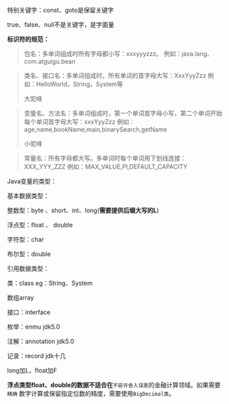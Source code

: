 特别关键字：const、goto是保留关键字

true、false、null不是关键字，是字面量

**标识符的规范：**

> 包名：多单词组成时所有字母都小写：xxxyyyzzz。
> 例如：java.lang、com.atguigu.bean

> 类名、接口名：多单词组成时，所有单词的首字母大写：XxxYyyZzz
> 例如：HelloWorld，String，System等
>
> 大驼峰

> 变量名、方法名：多单词组成时，第一个单词首字母小写，第二个单词开始每个单词首字母大写：xxxYyyZzz
> 例如：age,name,bookName,main,binarySearch,getName
>
> 小驼峰

> 常量名：所有字母都大写。多单词时每个单词用下划线连接：XXX_YYY_ZZZ
> 例如：MAX_VALUE,PI,DEFAULT_CAPACITY

Java变量的类型：

基本数据类型：

整数型：byte 、short、int、long(**需要提供后缀大写的L**)

浮点型：float 、 double

字符型：char

布尔型：double

引用数据类型：

类：class eg：String、System

数组array

接口：interface

枚举：enmu jdk5.0

注解：annotation jdk5.0

记录：record jdk十几

long加L，float加F

**浮点类型float、double的数据不适合在**`不容许舍入误差`的金融计算领域。如果需要`精确`
数字计算或保留指定位数的精度，需要使用`BigDecimal类`。
